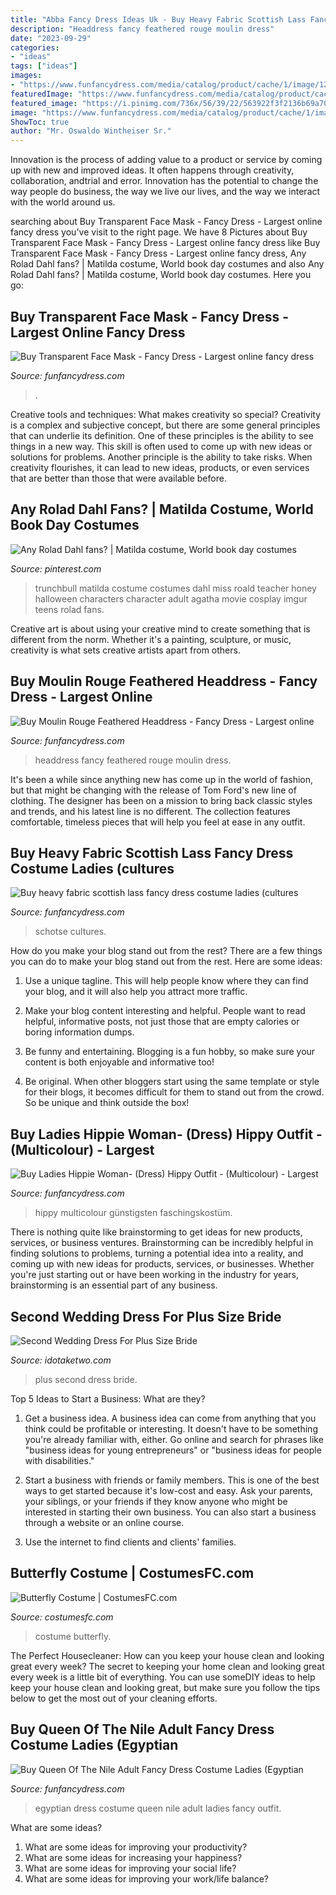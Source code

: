 ```yaml
---
title: "Abba Fancy Dress Ideas Uk - Buy Heavy Fabric Scottish Lass Fancy Dress Costume Ladies (cultures"
description: "Headdress fancy feathered rouge moulin dress"
date: "2023-09-29"
categories:
- "ideas"
tags: ["ideas"]
images:
- "https://www.funfancydress.com/media/catalog/product/cache/1/image/1200x/040ec09b1e35df139433887a97daa66f/S/A/SANC_7391_b.jpg"
featuredImage: "https://www.funfancydress.com/media/catalog/product/cache/1/image/1200x/040ec09b1e35df139433887a97daa66f/S/A/SANC_7391_b.jpg"
featured_image: "https://i.pinimg.com/736x/56/39/22/563922f3f2136b69a70b981fc748d370--miss-honey-from-matilda-miss-trunchbull.jpg"
image: "https://www.funfancydress.com/media/catalog/product/cache/1/image/1200x/040ec09b1e35df139433887a97daa66f/S/A/SANC_3496.jpg"
ShowToc: true
author: "Mr. Oswaldo Wintheiser Sr."
---
```



Innovation is the process of adding value to a product or service by coming up with new and improved ideas. It often happens through creativity, collaboration, andtrial and error. Innovation has the potential to change the way people do business, the way we live our lives, and the way we interact with the world around us.

	

		
searching about Buy Transparent Face Mask - Fancy Dress - Largest online fancy dress you've visit to the right page. We have 8 Pictures about Buy Transparent Face Mask - Fancy Dress - Largest online fancy dress like Buy Transparent Face Mask - Fancy Dress - Largest online fancy dress, Any Rolad Dahl fans? | Matilda costume, World book day costumes and also Any Rolad Dahl fans? | Matilda costume, World book day costumes. Here you go:
		
    
## Buy Transparent Face Mask - Fancy Dress - Largest Online Fancy Dress

<img loading=lazy src="https://www.funfancydress.com/media/catalog/product/cache/1/image/1200x/040ec09b1e35df139433887a97daa66f/S/A/SANC_1646_b.jpg" onerror="this.onerror=null;this.src='https://tse1.mm.bing.net/th?id=OIP.phsfB7g2IbAuYb-q4Y1uMgHaIF&amp;pid=15.1';" alt="Buy Transparent Face Mask - Fancy Dress - Largest online fancy dress">

_Source: funfancydress.com_

>. 

	

Creative tools and techniques: What makes creativity so special?
Creativity is a complex and subjective concept, but there are some general principles that can underlie its definition. One of these principles is the ability to see things in a new way. This skill is often used to come up with new ideas or solutions for problems. Another principle is the ability to take risks. When creativity flourishes, it can lead to new ideas, products, or even services that are better than those that were available before.

    
## Any Rolad Dahl Fans? | Matilda Costume, World Book Day Costumes

<img loading=lazy src="https://i.pinimg.com/736x/56/39/22/563922f3f2136b69a70b981fc748d370--miss-honey-from-matilda-miss-trunchbull.jpg" onerror="this.onerror=null;this.src='https://tse3.mm.bing.net/th?id=OIP.RB_jO_WMuCyGTzwaudgApAHaJ3&amp;pid=15.1';" alt="Any Rolad Dahl fans? | Matilda costume, World book day costumes">

_Source: pinterest.com_

>trunchbull matilda costume costumes dahl miss roald teacher honey halloween characters character adult agatha movie cosplay imgur teens rolad fans. 

	

Creative art is about using your creative mind to create something that is different from the norm. Whether it's a painting, sculpture, or music, creativity is what sets creative artists apart from others.

    
## Buy Moulin Rouge Feathered Headdress - Fancy Dress - Largest Online

<img loading=lazy src="https://www.funfancydress.com/media/catalog/product/cache/1/image/1200x/040ec09b1e35df139433887a97daa66f/6/6/6608M_a.jpg" onerror="this.onerror=null;this.src='https://tse3.mm.bing.net/th?id=OIP.jU-OzoSmwFxYBTX7GUUjiAHaIO&amp;pid=15.1';" alt="Buy Moulin Rouge Feathered Headdress - Fancy Dress - Largest online">

_Source: funfancydress.com_

>headdress fancy feathered rouge moulin dress. 

	

It's been a while since anything new has come up in the world of fashion, but that might be changing with the release of Tom Ford's new line of clothing. The designer has been on a mission to bring back classic styles and trends, and his latest line is no different. The collection features comfortable, timeless pieces that will help you feel at ease in any outfit.

    
## Buy Heavy Fabric Scottish Lass Fancy Dress Costume Ladies (cultures

<img loading=lazy src="https://www.funfancydress.com/media/catalog/product/cache/1/image/1200x/040ec09b1e35df139433887a97daa66f/S/A/SANC_7391_b.jpg" onerror="this.onerror=null;this.src='https://tse4.mm.bing.net/th?id=OIP.X1m9gS08c0ewpgIQVLdVEQHaNP&amp;pid=15.1';" alt="Buy heavy fabric scottish lass fancy dress costume ladies (cultures">

_Source: funfancydress.com_

>schotse cultures. 

	

How do you make your blog stand out from the rest?
There are a few things you can do to make your blog stand out from the rest. Here are some ideas: 
1. Use a unique tagline. This will help people know where they can find your blog, and it will also help you attract more traffic.

2. Make your blog content interesting and helpful. People want to read helpful, informative posts, not just those that are empty calories or boring information dumps.

3. Be funny and entertaining. Blogging is a fun hobby, so make sure your content is both enjoyable and informative too!

4. Be original. When other bloggers start using the same template or style for their blogs, it becomes difficult for them to stand out from the crowd. So be unique and think outside the box!


    
## Buy Ladies Hippie Woman- (Dress) Hippy Outfit - (Multicolour) - Largest

<img loading=lazy src="https://www.funfancydress.com/media/catalog/product/cache/1/image/1200x/040ec09b1e35df139433887a97daa66f/s/a/sanc7621.jpg" onerror="this.onerror=null;this.src='https://tse2.mm.bing.net/th?id=OIP.yv22OnXCkxcBCHSCas_cZAHaQs&amp;pid=15.1';" alt="Buy Ladies Hippie Woman- (Dress) Hippy Outfit - (Multicolour) - Largest">

_Source: funfancydress.com_

>hippy multicolour günstigsten faschingskostüm. 

	

There is nothing quite like brainstorming to get ideas for new products, services, or business ventures. Brainstorming can be incredibly helpful in finding solutions to problems, turning a potential idea into a reality, and coming up with new ideas for products, services, or businesses. Whether you're just starting out or have been working in the industry for years, brainstorming is an essential part of any business.

    
## Second Wedding Dress For Plus Size Bride

<img loading=lazy src="https://www.idotaketwo.com/blog/wp-content/uploads/2014/06/65b0d12e62974b393bcb653f48162655.jpg" onerror="this.onerror=null;this.src='https://tse2.mm.bing.net/th?id=OIP.nKORa-FD2LiYkyI41vls9AHaJ3&amp;pid=15.1';" alt="Second Wedding Dress For Plus Size Bride">

_Source: idotaketwo.com_

>plus second dress bride. 

	

Top 5 Ideas to Start a Business: What are they?
1. Get a business idea. A business idea can come from anything that you think could be profitable or interesting. It doesn't have to be something you're already familiar with, either. Go online and search for phrases like "business ideas for young entrepreneurs" or "business ideas for people with disabilities."
2. Start a business with friends or family members. This is one of the best ways to get started because it's low-cost and easy. Ask your parents, your siblings, or your friends if they know anyone who might be interested in starting their own business. You can also start a business through a website or an online course.

3. Use the internet to find clients and clients' families.

    
## Butterfly Costume | CostumesFC.com

<img loading=lazy src="http://www.costumesfc.com/wp-content/uploads/2015/08/Butterfly-Costume-Ideas.jpg" onerror="this.onerror=null;this.src='https://tse4.mm.bing.net/th?id=OIP.OXuKfdFTpuvSNDFrfdFhdgHaKA&amp;pid=15.1';" alt="Butterfly Costume | CostumesFC.com">

_Source: costumesfc.com_

>costume butterfly. 

	

The Perfect Housecleaner: How can you keep your house clean and looking great every week?
The secret to keeping your home clean and looking great every week is a little bit of everything. You can use someDIY ideas to help keep your house clean and looking great, but make sure you follow the tips below to get the most out of your cleaning efforts.

    
## Buy Queen Of The Nile Adult Fancy Dress Costume Ladies (Egyptian

<img loading=lazy src="https://www.funfancydress.com/media/catalog/product/cache/1/image/1200x/040ec09b1e35df139433887a97daa66f/S/A/SANC_3496.jpg" onerror="this.onerror=null;this.src='https://tse2.mm.bing.net/th?id=OIP.h19U49OGw1Nf3OSoyXNv_QHaR8&amp;pid=15.1';" alt="Buy Queen Of The Nile Adult Fancy Dress Costume Ladies (Egyptian">

_Source: funfancydress.com_

>egyptian dress costume queen nile adult ladies fancy outfit. 

	

What are some ideas?
1. What are some ideas for improving your productivity? 
2. What are some ideas for increasing your happiness? 
3. What are some ideas for improving your social life? 
4. What are some ideas for improving your work/life balance?

